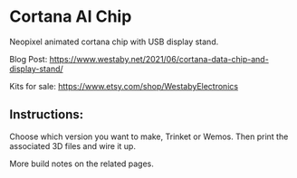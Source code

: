 # Cortana AI Chip
Neopixel animated cortana chip with USB display stand.

Blog Post: https://www.westaby.net/2021/06/cortana-data-chip-and-display-stand/

Kits for sale: https://www.etsy.com/shop/WestabyElectronics

## Instructions: 
Choose which version you want to make, Trinket or Wemos.  Then print the associated 3D files and wire it up.

More build notes on the related pages.
